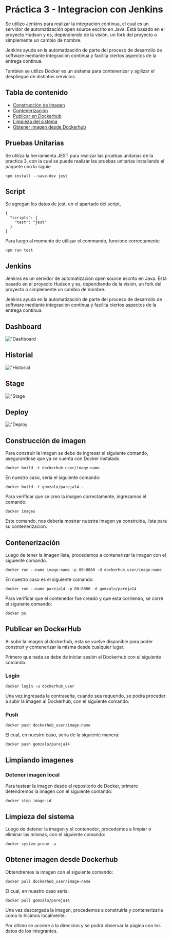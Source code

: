 # **Práctica 3 - Integracion con Jenkins**

Se utilizo Jenkins para realizar la integracion continua, el cual es un servidor de automatización open source escrito en Java. Está basado en el proyecto Hudson y es, dependiendo de la visión, un fork del proyecto o simplemente un cambio de nombre.

Jenkins ayuda en la automatización de parte del proceso de desarrollo de software mediante integración continua y facilita ciertos aspectos de la entrega continua.

Tambien se utilizo Docker es un sistema para contenerizar y agilizar el despliegue de distintos servicios.

## **Tabla de contenido**

- [Construcción de imagen](#build)
- [Contenerización](#container)
- [Publicar en Dockerhub](#dockerhub)
- [Limpieza del sistema](#prune)
- [Obtener imagen desde Dockerhub](#pull)


## **Pruebas Unitarias** <a name="jestbuild"></a>
Se utiliza la herramienta JEST para realizar las pruebas unitarias de la practica 3, con la cual se puede realizar las pruebas unitarias installando el paquete con la siguie

```
npm install --save-dev jest
```
## **Script**
Se agregan  los datos de jest, en el apartado del script, 
```
{
  "scripts": {
    "test": "jest"
  }
}
```
Para luego al momento de utilizar el commando, funcione correctamente
```
npm run test
```

## **Jenkins**
Jenkins es un servidor de automatización open source escrito en Java. Está basado en el proyecto Hudson y es, dependiendo de la visión, un fork del proyecto o simplemente un cambio de nombre.

Jenkins ayuda en la automatización de parte del proceso de desarrollo de software mediante integración continua y facilita ciertos aspectos de la entrega continua. 


## **Dashboard**
!["Dashboard](/Practica_3/dashboard.jpg "Dashboard")

## **Historial**
!["Historial](/Practica_3/historial.jpg "Historial")

## **Stage**

!["Stage](/Practica_3/stage_deploy.jpg "Stage")

## **Deploy**

!["Deploy](/Practica_3/deploy.jpg "Deploy")

## **Construcción de imagen** 

Para construir la imagen se debe de ingresar el siguiente comando, asegurandose que ya se cuenta con Docker instalado.

```
docker build -t dockerhub_user/image-name .
```

En nuestro caso, seria el siguiente comando:

```
docker build -t gomzalo/pareja14 .
```

Para verificar que se creo la imagen correctamente, ingresamos el comando:

```
docker images
```

Este comando, nos deberia mostrar nuestra imagen ya construida, lista para su contenerizacion.

## **Contenerización** <a name="container"></a>

Luego de tener la imagen lista, procedemos a contenerizar la imagen con el siguiente comando.

```
docker run --name image-name -p 80:8080 -d dockerhub_user/image-name
```

En nuestro caso es el siguiente comando:

```
docker run --name pareja14 -p 80:8080 -d gomzalo/pareja14
```

Para verificar que el contenedor fue creado y que esta corriendo, se corre el siguiente comando:

```
docker ps
```

## **Publicar en DockerHub** <a name="dockerhub"></a>

Al subir la imagen al dockerhub, esta se vuelve disponible para poder construir y contenerizar la misma desde cualquier lugar.

Primero que nada se debe de iniciar sesión al Dockerhub con el siguiente comando:

### Login

```
docker login -u dockerhub_user
```

Una vez ingresada la contraseña, cuando sea requerido, se podra proceder a subir la imagen al Dockerhub, con el siguiente comando:

### Push

```
docker push dockerhub_user/image-name
```

El cual, en nuestro caso, seria de la siguiente manera:

```
docker push gomzalo/pareja14
```

## **Limpiando imagenes** <a name="prune"></a>

### Detener imagen local

Para testear la imagen desde el repositorio de Docker, primero detendremos la imagen con el siguiente comando:

```
docker stop image-id
```

## Limpieza del sistema

Luego de detener la imagen y el contenedor, procedemos a limpiar o eliminar las mismas, con el siguiente comando:

```
docker system prune -a
```

## **Obtener imagen desde Dockerhub** <a name="pull"></a>

Obtendremos la imagen con el siguiente comando:

```
docker pull dockerhub_user/image-name
```

El cual, en nuestro caso seria:

```
docker pull gomzalo/pareja14
```

Una vez descargada la imagen, procedemos a construirla y contenerizarla como lo hicimos localmente.

Por último se accede a la direccion y se podrá observar la página con los datos de los integrantes.